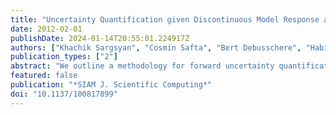 ```yaml
---
title: "Uncertainty Quantification given Discontinuous Model Response and a Limited Number of Model Runs"
date: 2012-02-01
publishDate: 2024-01-14T20:55:01.224917Z
authors: ["Khachik Sargsyan", "Cosmin Safta", "Bert Debusschere", "Habib N. Najm"]
publication_types: ["2"]
abstract: "We outline a methodology for forward uncertainty quantification in systems with uncertain parameters, discontinuous model response, and a limited number of model runs. Our approach involves two stages. First we detect the discontinuity with Bayesian inference, thus obtaining a probabilistic representation of the discontinuity curve for arbitrarily distributed input parameters. Then, employing the Rosenblatt transform, we construct spectral representations of the uncertain model output, using polynomial chaos (PC) expansions on either side of the discontinuity curve, leading to an averaged PC representation of the forward model response that allows efficient uncertainty quantification. We obtain PC modes by either orthogonal projection or Bayesian inference, and argue for a hybrid approach that targets a balance between the accuracy provided by the orthogonal projection and the flexibility provided by the Bayesian inference. The uncertain model output is then computed by taking an ensemble average over PC expansions corresponding to sampled realizations of the discontinuity curve. The methodology is demonstrated on synthetic examples of discontinuous model response with adjustable sharpness and structure."
featured: false
publication: "*SIAM J. Scientific Computing*"
doi: "10.1137/100817899"
---
```


